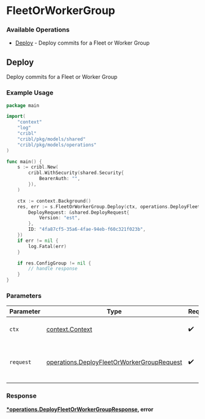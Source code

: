 # FleetOrWorkerGroup

### Available Operations

* [Deploy](#deploy) - Deploy commits for a Fleet or Worker Group

## Deploy

Deploy commits for a Fleet or Worker Group

### Example Usage

```go
package main

import(
	"context"
	"log"
	"cribl"
	"cribl/pkg/models/shared"
	"cribl/pkg/models/operations"
)

func main() {
    s := cribl.New(
        cribl.WithSecurity(shared.Security{
            BearerAuth: "",
        }),
    )

    ctx := context.Background()
    res, err := s.FleetOrWorkerGroup.Deploy(ctx, operations.DeployFleetOrWorkerGroupRequest{
        DeployRequest: &shared.DeployRequest{
            Version: "est",
        },
        ID: "4fa87cf5-35a6-4fae-94eb-f60c321f023b",
    })
    if err != nil {
        log.Fatal(err)
    }

    if res.ConfigGroup != nil {
        // handle response
    }
}
```

### Parameters

| Parameter                                                                                                | Type                                                                                                     | Required                                                                                                 | Description                                                                                              |
| -------------------------------------------------------------------------------------------------------- | -------------------------------------------------------------------------------------------------------- | -------------------------------------------------------------------------------------------------------- | -------------------------------------------------------------------------------------------------------- |
| `ctx`                                                                                                    | [context.Context](https://pkg.go.dev/context#Context)                                                    | :heavy_check_mark:                                                                                       | The context to use for the request.                                                                      |
| `request`                                                                                                | [operations.DeployFleetOrWorkerGroupRequest](../../models/operations/deployfleetorworkergrouprequest.md) | :heavy_check_mark:                                                                                       | The request object to use for the request.                                                               |


### Response

**[*operations.DeployFleetOrWorkerGroupResponse](../../models/operations/deployfleetorworkergroupresponse.md), error**

